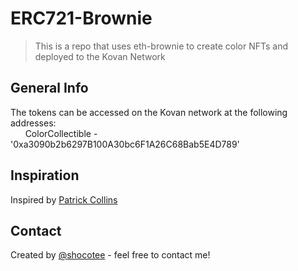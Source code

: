 # ERC721-Brownie
>This is a repo that uses eth-brownie to create color NFTs and deployed to the Kovan Network
 
## General Info
The tokens can be accessed on the Kovan network at the following addresses:  
&nbsp;&nbsp;&nbsp;&nbsp;&nbsp;&nbsp;ColorCollectible - '0xa3090b2b6297B100A30bc6F1A26C68Bab5E4D789'  


## Inspiration
Inspired by [Patrick Collins](https://www.youtube.com/watch?v=p36tXHX1JD8)

## Contact
Created by [@shocotee](https://twitter.com/shocotee) - feel free to contact me!
